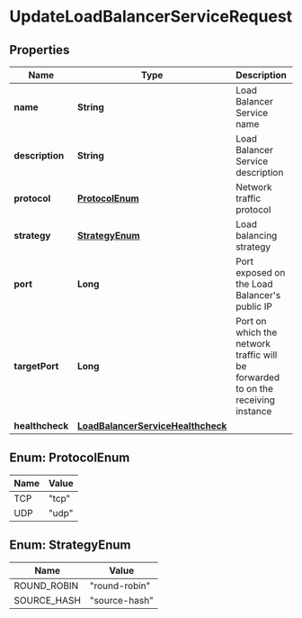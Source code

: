 

# UpdateLoadBalancerServiceRequest


## Properties

| Name | Type | Description | Notes |
|------------ | ------------- | ------------- | -------------|
|**name** | **String** | Load Balancer Service name |  [optional] |
|**description** | **String** | Load Balancer Service description |  [optional] |
|**protocol** | [**ProtocolEnum**](#ProtocolEnum) | Network traffic protocol |  [optional] |
|**strategy** | [**StrategyEnum**](#StrategyEnum) | Load balancing strategy |  [optional] |
|**port** | **Long** | Port exposed on the Load Balancer&#39;s public IP |  [optional] |
|**targetPort** | **Long** | Port on which the network traffic will be forwarded to on the receiving instance |  [optional] |
|**healthcheck** | [**LoadBalancerServiceHealthcheck**](LoadBalancerServiceHealthcheck.md) |  |  [optional] |



## Enum: ProtocolEnum

| Name | Value |
|---- | -----|
| TCP | &quot;tcp&quot; |
| UDP | &quot;udp&quot; |



## Enum: StrategyEnum

| Name | Value |
|---- | -----|
| ROUND_ROBIN | &quot;round-robin&quot; |
| SOURCE_HASH | &quot;source-hash&quot; |



